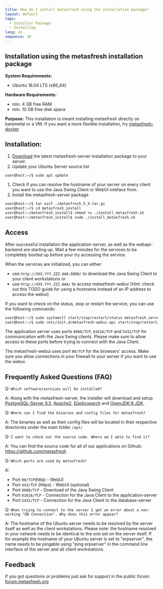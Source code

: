 ```yaml
---
title: How do I install metasfresh using the installation package?
layout: default
tags:
  - Installer Package
  - Installing
lang: en
sequence: 10
---
```


## Installation using the metasfresh installation package

**System Requirements:**
* Ubuntu 16.04 LTS (x86_64)

**Hardware Requirements:**
* min. 4 GB free RAM
* min. 10 GB free disk space

**Purpose:**
This installation is meant installing metasfresh directly on baremetal or a VM.
If you want a more flexible installation, try [metasfresh-docker](How_do_I_setup_the_metasfresh_stack_using_Docker)

## Installation:
1. [Download](http://metasfresh.com/download/) the latest metasfresh-server installation package to your server.
1. Update your Ubuntu Server source list
```bash
user@host:~/$ sudo apt update
```
1. Check if you can resolve the hostname of your server on every client you want to use the Java Swing Client or WebUI inteface from.
1. Install the metasfresh-server package

```bash
user@host:~/$ tar xvzf ./metasfresh_5_X.tar.gz
user@host:~/$ cd metasfresh_install
user@host:~/metasfresh_install$ chmod +x ./install_metasfresh.sh
user@host:~/metasfresh_install$ sudo ./install_metasfresh.sh
```

## Access

After successful installation the application-server, as well as the webapi-backend are starting up. Wait a few minutes for the services to be completely booted up before your try accessing the service.

When the services are initialized, you can either:
* use `http://XXX.YYY.ZZZ.AAA:8080/` to download the Java Swing Client to your client workstations
or
* use `http://XXX.YYY.ZZZ.AAA/` to access metasfresh-webui (Hint: check out this TODO guide for using a hostname instead of an IP address to access the webui)

If you want to check on the status, stop or restart the service, you can use the following commands:
```bash
user@host:~/$ sudo systemctl start/stop/restart/status metasfresh_server.service
user@host:~/$ sudo /etc/init.d/metasfresh-webui-api start/stop/restart/status
```

The application server uses ports `8080/TCP`, `61616/TCP` and `5432/TCP` for communication with the Java Swing clients. Please make sure to allow access to these ports before trying to connect with the Java Client.

The metasfresh-webui uses port `80/TCP` for the browsers' access. Make sure you allow connections in your firewall to your server if you want to use the webui.

## Frequently Asked Questions (FAQ)
Q: `Which software/services will be installed?`

A: Along with the metasfresh-server, the installer will download and setup [PostgreSQL-Server 9.5](https://www.postgresql.org/), [Apache2](https://httpd.apache.org/), [Elasticsearch](https://www.elastic.co/) and [OpenJDK-8 JDK](http://openjdk.java.net/projects/jdk8/).

Q: `Where can I find the binaries and config files for metasfresh?`

A: The binaries as well as their config files will be located in their respective directories under the main folder `/opt/`

Q: `I want to check out the source code. Where am I able to find it?`

A: You can find the source code for all of our applications on Github: https://github.com/metasfresh

Q: `Which ports are used by metasfresh?`

A:
* Port `80/TCP`(http) - WebUI
* Port `443/TCP` (https) - WebUI (optional)
* Port `8080/TCP` - Download of the Java Swing Client
* Port `61616/TCP` - Connection for the Java Client to the application-server
* Port `5432/TCP` - Connection for the Java Client to the database-server

Q: `When trying to connect to the server I get an error about a non-working "DB Connection". Why does this error appear?`

A: The hostname of the Ubuntu server needs to be resolved by the server itself as well as the client workstations.
Please note: the hostname resolved in your network needs to be identical to the one set on the server itself.
If for example the hostname of your Ubuntu server is set to "erpserver", the name needs to be pingable using "ping erpserver" in the command line interface of the server and all client workstations.


## Feedback

If you got questions or problems just ask for support in the public forum: [forum.metasfresh.org](http://forum.metasfresh.org)
